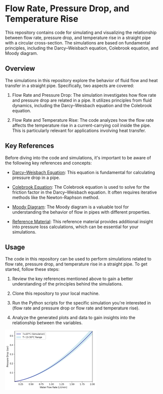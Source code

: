 # Flow Rate, Pressure Drop, and Temperature Rise

This repository contains code for simulating and visualizing the relationship between flow rate, pressure drop, and temperature rise in a straight pipe with a circular cross-section. The simulations are based on fundamental principles, including the Darcy–Weisbach equation, Colebrook equation, and Moody diagram.

## Overview

The simulations in this repository explore the behavior of fluid flow and heat transfer in a straight pipe. Specifically, two aspects are covered:

1. Flow Rate and Pressure Drop: The simulation investigates how flow rate and pressure drop are related in a pipe. It utilizes principles from fluid dynamics, including the Darcy–Weisbach equation and the Colebrook equation.

2. Flow Rate and Temperature Rise: The code analyzes how the flow rate affects the temperature rise in a current-carrying coil inside the pipe. This is particularly relevant for applications involving heat transfer.

## Key References

Before diving into the code and simulations, it's important to be aware of the following key references and concepts:

- [Darcy–Weisbach Equation](https://en.wikipedia.org/wiki/Darcy%E2%80%93Weisbach_equation): This equation is fundamental for calculating pressure drop in a pipe.

- [Colebrook Equation](https://en.wikipedia.org/wiki/Darcy%E2%80%93Weisbach_equation#Colebrook_equation): The Colebrook equation is used to solve for the friction factor in the Darcy–Weisbach equation. It often requires iterative methods like the Newton-Raphson method.

- [Moody Diagram](https://en.wikipedia.org/wiki/Moody_chart): The Moody diagram is a valuable tool for understanding the behavior of flow in pipes with different properties.

- [Reference Material](https://www.ihsenergy.ca/support/documentation_ca/Harmony/content/html_files/reference_material/calculations_and_correlations/pressure_loss_calculations.htm): This reference material provides additional insight into pressure loss calculations, which can be essential for your simulations.

## Usage

The code in this repository can be used to perform simulations related to flow rate, pressure drop, and temperature rise in a straight pipe. To get started, follow these steps:

1. Review the key references mentioned above to gain a better understanding of the principles behind the simulations.

2. Clone this repository to your local machine.

3. Run the Python scripts for the specific simulation you're interested in (flow rate and pressure drop or flow rate and temperature rise).

4. Analyze the generated plots and data to gain insights into the relationship between the variables.

<img src="FlowRate_PressureDrop.png" width="300">
